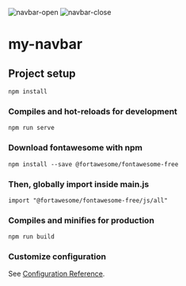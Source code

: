 ![navbar-open](https://user-images.githubusercontent.com/62938641/124675505-78b54000-dec5-11eb-8ea3-5b9496c995b8.png)
![navbar-close](https://user-images.githubusercontent.com/62938641/124675521-7d79f400-dec5-11eb-9623-631f66dc24c3.png)

# my-navbar

## Project setup
```
npm install
```

### Compiles and hot-reloads for development
```
npm run serve
```

### Download fontawesome with npm
```
npm install --save @fortawesome/fontawesome-free
```

### Then, globally import inside main.js
```
import "@fortawesome/fontawesome-free/js/all"
```

### Compiles and minifies for production
```
npm run build
```

### Customize configuration
See [Configuration Reference](https://cli.vuejs.org/config/).
